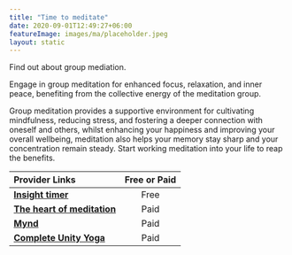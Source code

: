 ```yaml
---
title: "Time to meditate"
date: 2020-09-01T12:49:27+06:00
featureImage: images/ma/placeholder.jpeg
layout: static
---
```


Find out about group mediation.

Engage in group meditation for enhanced focus, relaxation, and inner peace, benefiting from the collective energy of the meditation group.

Group meditation provides a supportive environment for cultivating mindfulness, reducing stress, and fostering a deeper connection with oneself and others, whilst enhancing your happiness and improving your overall wellbeing, meditation also helps your memory stay sharp and your concentration remain steady. Start working meditation into your life to reap the benefits.

| Provider Links      | Free or Paid  |  
| :-----------          | :--------------:      |  
| [**Insight timer**](https://insighttimer.com/) | Free | 
| [**The heart of meditation**](https://theartofmeditation.org/meditation-courses) | Paid | 
| [**Mynd**](https://www.mynd.uk/blog/10-reasons-to-join-a-meditation-group) | Paid | 
| [**Complete Unity Yoga**](https://www.awin1.com/cread.php?awinmid=29057&awinaffid=1198638&ued=https%3A%2F%2Fcompleteunityyoga.com%2F) | Paid | 
  

<br/><br/>






